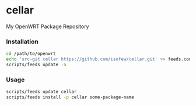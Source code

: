 # cellar
My OpenWRT Package Repository

### Installation
```bash
cd /path/to/openwrt
echo 'src-git cellar https://github.com/isofew/cellar.git' >> feeds.conf.default
scripts/feeds update -a
```

### Usage
```bash
scripts/feeds update cellar
scripts/feeds install -p cellar some-package-name
```
